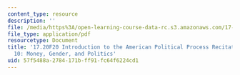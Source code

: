 ```yaml
---
content_type: resource
description: ''
file: /media/https%3A/open-learning-course-data-rc.s3.amazonaws.com/17-20-introduction-to-the-american-political-process-fall-2020/57f5488a2784171bff91fc64f6224cd1_MIT17_20F20_rec10.pdf
file_type: application/pdf
resourcetype: Document
title: '17.20F20 Introduction to the American Political Process Recitation Slides
  10: Money, Gender, and Politics'
uid: 57f5488a-2784-171b-ff91-fc64f6224cd1
---
```

